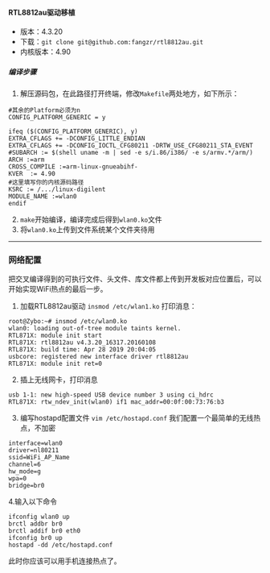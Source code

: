 #### RTL8812au驱动移植

- 版本：4.3.20
- 下载：`git clone git@github.com:fangzr/rtl8812au.git`
- 内核版本：4.90

##### 编译步骤
1. 解压源码包，在此路径打开终端，修改`Makefile`两处地方，如下所示：
```
#其余的Platform必须为n
CONFIG_PLATFORM_GENERIC = y

ifeq ($(CONFIG_PLATFORM_GENERIC), y)
EXTRA_CFLAGS += -DCONFIG_LITTLE_ENDIAN
EXTRA_CFLAGS += -DCONFIG_IOCTL_CFG80211 -DRTW_USE_CFG80211_STA_EVENT
#SUBARCH := $(shell uname -m | sed -e s/i.86/i386/ -e s/armv.*/arm/)
ARCH :=arm
CROSS_COMPILE :=arm-linux-gnueabihf-
KVER  := 4.90
#这里填写你的内核源码路径
KSRC := /.../linux-digilent
MODULE_NAME :=wlan0
endif
```
2. `make`开始编译，编译完成后得到`wlan0.ko`文件
3. 将`wlan0.ko`上传到文件系统某个文件夹待用


---

### 网络配置
把交叉编译得到的可执行文件、头文件、库文件都上传到开发板对应位置后，可以开始实现WiFi热点的最后一步。

1. 加载RTL8812au驱动
`insmod /etc/wlan1.ko`
打印消息：
```
root@Zybo:~# insmod /etc/wlan0.ko                                               
wlan0: loading out-of-tree module taints kernel.                                
RTL871X: module init start                                                      
RTL871X: rtl8812au v4.3.20_16317.20160108                                       
RTL871X: build time: Apr 28 2019 20:04:05                                       
usbcore: registered new interface driver rtl8812au                              
RTL871X: module init ret=0 
```
2. 插上无线网卡，打印消息
```                         
usb 1-1: new high-speed USB device number 3 using ci_hdrc                       
RTL871X: rtw_ndev_init(wlan0) if1 mac_addr=00:0f:00:73:76:b3  

```
3. 编写hostapd配置文件
`vim /etc/hostapd.conf`
我们配置一个最简单的无线热点，不加密
```
interface=wlan0
driver=nl80211
ssid=WiFi_AP_Name
channel=6
hw_mode=g
wpa=0
bridge=br0
```

4.输入以下命令
```
ifconfig wlan0 up
brctl addbr br0
brctl addif br0 eth0 
ifconfig br0 up
hostapd -dd /etc/hostapd.conf

```
此时你应该可以用手机连接热点了。
